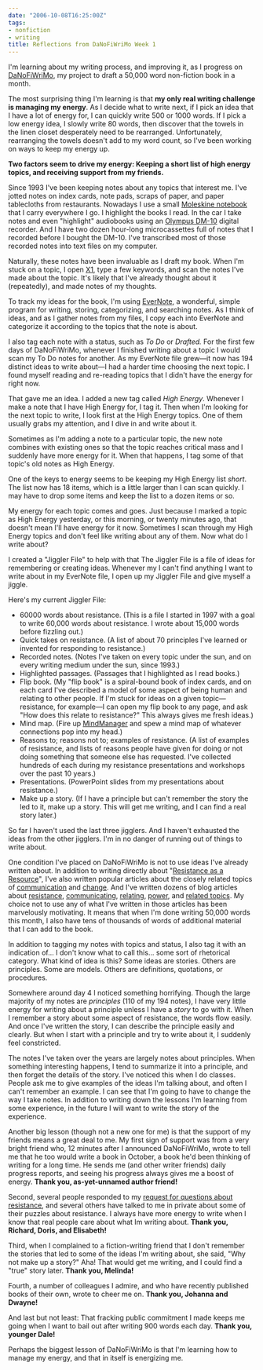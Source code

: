```yaml
---
date: "2006-10-08T16:25:00Z"
tags:
- nonfiction
- writing
title: Reflections from DaNoFiWriMo Week 1
---
```


I'm learning about my writing process, and improving it, as I progress on <a href="/posts/2006/09/danofiwrimo/">DaNoFiWriMo</a>, my project to draft a 50,000 word non-fiction book in a month.

The most surprising thing I'm learning is that <strong>my only real writing challenge is managing my energy</strong>.  As I decide what to write next, if I pick an idea that I have a lot of energy for, I can quickly write 500 or 1000 words.  If I pick a low energy idea, I slowly write 80 words, then discover that the towels in the linen closet desperately need to be rearranged.  Unfortunately, rearranging the towels doesn't add to my word count, so I've been working on ways to keep my energy up.

<strong>Two factors seem to drive my energy:  Keeping a short list of high energy topics, and receiving support from my friends.</strong>

Since 1993 I've been keeping notes about any topics that interest me.  I've jotted notes on index cards, note pads, scraps of paper, and paper tablecloths from restaurants.  Nowadays I use a small <a href="http://www.amazon.com/exec/obidos/ASIN/B00069DKVG/dalehemer-20">Moleskine notebook</a> that I carry everywhere I go.  I highlight the books I read.  In the car I take notes and even "highlight" audiobooks using an <a href="http://www.amazon.com/exec/obidos/ASIN/B0000DYTDJ/dalehemer-20">Olympus DM-10</a> digital recorder.  And I have two dozen hour-long microcassettes full of notes that I recorded before I bought the DM-10.  I've transcribed most of those recorded notes into text files on my computer.

Naturally, these notes have been invaluable as I draft my book.  When I'm stuck on a topic, I open <a href="http://www.x1.com/products/xds.html">X1</a>, type a few keywords, and scan the notes I've made about the topic.  It's likely that I've already thought about it (repeatedly), and made notes of my thoughts.

To track my ideas for the book, I'm using <a href="http://www.evernote.com">EverNote</a>, a wonderful, simple program for writing, storing, categorizing, and searching notes.  As I think of ideas, and as I gather notes from my files, I copy each into EverNote and categorize it according to the topics that the note is about.

I also tag each note with a status, such as <em>To Do</em> or <em>Drafted.</em>  For the first few days of DaNoFiWriMo, whenever I finished writing about a topic I would scan my To Do notes for another.  As my EverNote file grew—it now has 194 distinct ideas to write about—I had a harder time choosing the next topic.  I found myself reading and re-reading topics that I didn't have the energy for right now.

That gave me an idea.  I added a new tag called <em>High Energy</em>.  Whenever I make a note that I have High Energy for, I tag it.  Then when I'm looking for the next topic to write, I look first at the High Energy topics.  One of them usually grabs my attention, and I dive in and write about it.

Sometimes as I'm adding a note to a particular topic, the new note combines with existing ones so that the topic reaches critical mass and I suddenly have more energy for it.  When that happens, I tag some of that topic's old notes as High Energy.

One of the keys to energy seems to be keeping my High Energy list <em>short</em>.  The list now has 18 items, which is a little larger than I can scan quickly.  I may have to drop some items and keep the list to a dozen items or so.

My energy for each topic comes and goes.  Just because I marked a topic as High Energy yesterday, or this morning, or twenty minutes ago, that doesn't mean I'll have energy for it now.  Sometimes I scan through my High Energy topics and don't feel like writing about any of them.  Now what do I write about?

I created a "Jiggler File" to help with that  The Jiggler File is a file of ideas for remembering or creating ideas.  Whenever my I can't find anything I want to write about in my EverNote file, I open up my Jiggler File and give myself a jiggle.

Here's my current Jiggler File:
<ul>
	<li>60000 words about resistance.  (This is a file I started in 1997 with a goal to write 60,000 words about resistance.  I wrote about 15,000 words before fizzling out.)</li>
	<li>Quick takes on resistance.  (A list of about 70 principles I've learned or invented for responding to resistance.)</li>
	<li>Recorded notes.  (Notes I've taken on every topic under the sun, and on every writing medium under the sun, since 1993.)</li>
	<li>Highlighted passages.  (Passages that I highlighted as I read books.)</li>
	<li>Flip book.  (My "flip book" is a spiral-bound book of index cards, and on each card I've described a model of some aspect of being human and relating to other people.  If I'm stuck for ideas on a given topic—resistance, for example—I can open my flip book to any page, and ask "How does this relate to resistance?"  This always gives me fresh ideas.)</li>
	<li>Mind map.  (Fire up <a href="http://www.amazon.com/exec/obidos/ASIN/B000FIEHVU/dalehemer-20">MindManager</a> and spew a mind map of whatever connections pop into my head.)</li>
	<li>Reasons to; reasons not to; examples of resistance.  (A list of examples of resistance, and lists of reasons people have given for doing or not doing something that someone else has requested.  I've collected hundreds of each during my resistance presentations and workshops over the past 10 years.)</li>
	<li>Presentations.  (PowerPoint slides from my presentations about resistance.)</li>
	<li>Make up a story.  (If I have a principle but can't remember the story the led to it, make up a story.  This will get me writing, and I can find a real story later.)</li>
</ul>
So far I haven't used the last three jigglers.  And I haven't exhausted the ideas from the other jigglers.  I'm in no danger of running out of things to write about.

One condition I've placed on DaNoFiWriMo is not to use ideas I've already written about.  In addition to writing directly about "<a href="/articles/resistance_as_a_resource/">Resistance as a Resource</a>", I've also written popular articles about the closely related topics of <a href="/articles/untangling_communication/">communication</a> and <a href="/articles/managing_yourself_through_change/">change</a>.  And I've written dozens of blog articles about <a href="/tags/resistance">resistance</a>, <a href="/tags/communicating">communicating</a>, <a href="/tags/relating">relating</a>, <a href="/tags/power">power</a>, and <a href="/tags/">related topics</a>.  My choice not to use any of what I've written in those articles has been marvelously motivating.  It means that when I'm done writing 50,000 words this month, I also have tens of thousands of words of additional material that I can add to the book.

In addition to tagging my notes with topics and status, I also tag it with an indication of... I don't know what to call this... some sort of rhetorical category.  What kind of idea is this?  Some ideas are stories.  Others are principles.  Some are models.  Others are definitions, quotations, or procedures.

Somewhere around day 4 I noticed something horrifying.  Though the large majority of my notes are <em>principles</em> (110 of my 194 notes), I have very little energy for writing about a principle unless I have a <em>story</em> to go with it.  When I remember a story about some aspect of resistance, the words flow easily.  And once I've written the story, I can describe the principle easily and clearly.  But when I start with a principle and try to write about it, I suddenly feel constricted.

The notes I've taken over the years are largely notes about principles.  When something interesting happens, I tend to summarize it into a principle, and then forget the details of the story.  I've noticed this when I do classes.  People ask me to give examples of the ideas I'm talking about, and often I can't remember an example.  I can see that I'm going to have to change the way I take notes.  In addition to writing down the lessons I'm learning from some experience, in the future I will want to write the story of the experience.

Another big lesson (though not a new one for me) is that the support of my friends means a great deal to me.  My first sign of support was from a very bright friend who, 12 minutes after I announced DaNoFiWriMo, wrote to tell me that he too would write a book in October, a book he'd been thinking of writing for a long time.  He sends me (and other writer friends) daily progress reports, and seeing his progress always gives me a boost of energy.  <strong>Thank you, as-yet-unnamed author friend!</strong>

Second, several people responded to my <a href="/posts/2006/09/questions/">request for questions about resistance</a>, and several others have talked to me in private about some of their puzzles about resistance.  I always have more energy to write when I know that real people care about what Im writing about.  <strong>Thank you, Richard, Doris, and Elisabeth!</strong>

Third, when I complained to a fiction-writing friend that I don't remember the stories that led to some of the ideas I'm writing about, she said, "Why not make up a story?"  Aha!  That would get me writing, and I could find a "true" story later.  <strong>Thank you, Melinda!</strong>

Fourth, a number of colleagues I admire, and who have recently published books of their own, wrote to cheer me on.  <strong>Thank you, Johanna and Dwayne!</strong>

And last but not least:  That fracking public commitment I made keeps me going when I want to bail out after writing 900 words each day.  <strong>Thank you, younger Dale!</strong>

Perhaps the biggest lesson of DaNoFiWriMo is that I'm learning how to manage my energy, and that in itself is energizing me.
